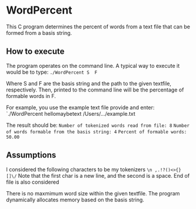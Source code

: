 WordPercent
=============

This C program determines the percent of words from a text file that can be formed from a basis string.

How to execute
-------

The program operates on the command line. A typical way to execute it would be to type:
`./WordPercent S  F`

Where S and F are the basis string and the path to the given textfile, respectively. 
Then, printed to the command line will be the percentage of formable words in F.

For example, you use the example text file provide and enter:
`./WordPercent hellomaybetext /Users/.../example.txt

The result should be:
`Number of tokenized words read from file: 8`
`Number of words formable from the basis string: 4`
`Percent of formable words: 50.00`

Assumptions
-------

I considered the following characters to be my tokenizers `\n ,.!?()<>{}[]\/`
Note that the first char is a new line, and the second is a space. End of file is also considered

There is no maxmimum word size within the given textfile. The program dynamically allocates memory based on the basis string.


